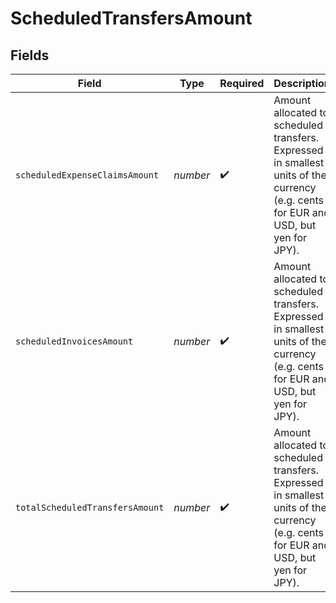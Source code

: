 # ScheduledTransfersAmount


## Fields

| Field                                                                                                                               | Type                                                                                                                                | Required                                                                                                                            | Description                                                                                                                         |
| ----------------------------------------------------------------------------------------------------------------------------------- | ----------------------------------------------------------------------------------------------------------------------------------- | ----------------------------------------------------------------------------------------------------------------------------------- | ----------------------------------------------------------------------------------------------------------------------------------- |
| `scheduledExpenseClaimsAmount`                                                                                                      | *number*                                                                                                                            | :heavy_check_mark:                                                                                                                  | Amount allocated to scheduled transfers.<br/>Expressed in smallest units of the currency (e.g. cents for EUR and USD, but yen for JPY). |
| `scheduledInvoicesAmount`                                                                                                           | *number*                                                                                                                            | :heavy_check_mark:                                                                                                                  | Amount allocated to scheduled transfers.<br/>Expressed in smallest units of the currency (e.g. cents for EUR and USD, but yen for JPY). |
| `totalScheduledTransfersAmount`                                                                                                     | *number*                                                                                                                            | :heavy_check_mark:                                                                                                                  | Amount allocated to scheduled transfers.<br/>Expressed in smallest units of the currency (e.g. cents for EUR and USD, but yen for JPY). |